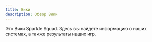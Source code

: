 ```yaml
---
title: Вики  
description: Обзор Вики  
---
```


Это Вики Sparkle Squad. Здесь вы найдете информацию о наших системах, а также результаты наших игр.

